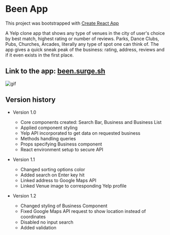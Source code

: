 # Been App

This project was bootstrapped with [Create React App](https://github.com/facebook/create-react-app)

A Yelp clone app that shows any type of venues in the city of user's choice by best match,
highest rating or number of reviews. Parks, Dance Clubs, Pubs, Churches, Arcades, literally
any type of spot one can think of. The app gives a quick sneak peak of the business: rating,
address, reviews and if it even exists in the first place.

## Link to the app: [been.surge.sh](http://been.surge.sh)

![gif](src/assets/been.gif)

## Version history

- Version 1.0
  - Core components created: Search Bar, Business and Business List
  - Applied component styling
  - Yelp API incorporated to get data on requested business
  - Methods handling queries
  - Props specifying Business component
  - React environment setup to secure API

- Version 1.1
  - Changed sorting options color
  - Added search on Enter key hit
  - Linked address to Google Maps API
  - Linked Venue image to corresponding Yelp profile

- Version 1.2
  - Changed styling of Business Component
  - Fixed Google Maps API request to show location instead of coordinates
  - Disabled no input search
  - Added validation
